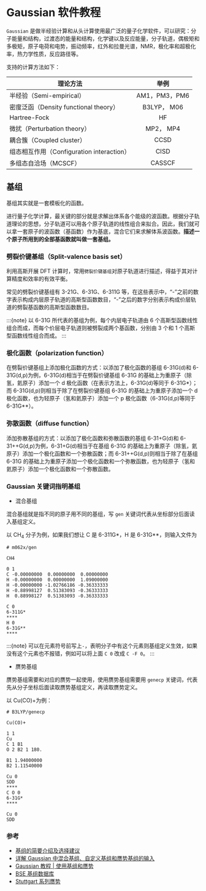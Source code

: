 # Gaussian 软件教程

`Gaussian` 是做半经验计算和从头计算使用最广泛的量子化学软件，可以研究：分子能量和结构，过渡态的能量和结构，化学键以及反应能量，分子轨道，偶极矩和多极矩，原子电荷和电势，振动频率，红外和拉曼光谱，NMR，极化率和超极化率，热力学性质，反应路径等。

支持的计算方法如下：

| 理论方法                                  |     举例      |
| ----------------------------------------- | :-----------: |
| 半经验（Semi-empirical）                  | AM1，PM3，PM6 |
| 密度泛函（Density functional theory）     |  B3LYP， M06  |
| Hartree-Fock                              |      HF       |
| 微扰（Perturbation theory）               |   MP2， MP4   |
| 耦合簇（Coupled cluster）                 |     CCSD      |
| 组态相互作用（Configuration interaction） |     CISD      |
| 多组态自洽场（MCSCF）                     |    CASSCF     |

## 基组

基组其实就是一套模板化的函数。

进行量子化学计算，最关键的部分就是求解出体系各个能级的波函数。根据分子轨道理论的思想，分子轨道可以用各个原子轨道的线性组合来拟合。因此，我们就可以拿一套原子的波函数（基函数）作为基底，混合它们来求解体系波函数。**描述一个原子所用到的全部基函数就叫做一套基组。**

### 劈裂价键基组（Split-valence basis set）

利用高斯开展 DFT 计算时，常用`劈裂价键基组`对原子轨道进行描述，得益于其对计算精度和效率的有效平衡。

常见的劈裂价键基组有 3-21G、6-31G、6-311G 等，在这些表示中，“-”之前的数字表示构成内层原子轨道的高斯型函数数目，“-”之后的数字分别表示构成价层轨道的劈裂基函数的高斯型函数数目。

:::{note}
以 6-31G 所代表的基组为例，每个内层电子轨道由 6 个高斯型函数线性组合而成，而每个价层电子轨道则被劈裂成两个基函数，分别由 3 个和 1 个高斯型函数线性组合而成。
:::

### 极化函数（polarization function）

在劈裂价键基组上添加极化函数的方式：以添加了极化函数的基组 6-31G(d)和 6-31G(d,p)为例，6-31G(d)相当于在劈裂价键基组 6-31G 的基础上为重原子（除氢，氦原子）添加一个 d 极化函数（在表示方法上，6-31G(d)等同于 6-31G\*）；而 6-31G(d,p)则相当于除了在劈裂价键基组 6-31G 的基础上为重原子添加一个 d 极化函数，也为轻原子（氢和氦原子）添加一个 p 极化函数（6-31G(d,p)等同于 6-31G\*\*）。

### 弥散函数（diffuse function）

添加弥散基组的方式：以添加了极化函数和弥散函数的基组 6-31+G(d)和 6-31++G(d,p)为例，6-31+G(d)相当于在基组 6-31G 的基础上为重原子（除氢，氦原子）添加一个极化函数和一个弥散函数；而 6-31++G(d,p)则相当于除了在基组 6-31G 的基础上为重原子添加一个极化函数和一个弥散函数，也为轻原子（氢和氦原子）添加一个极化函数和一个弥散函数。

### Gaussian 关键词指明基组

- 混合基组

混合基组就是指不同的原子用不同的基组，写 `gen` 关键词代表从坐标部分后面读入基组定义。

以 CH$_4$ 分子为例，如果我们想让 C 是 6-311G\*，H 是 6-31G\*\*，则输入文件为

```
# m062x/gen

CH4

0 1
C -0.00000000  0.00000000  0.00000000
H -0.00000000  0.00000000  1.09000000
H -0.00000000 -1.02766186 -0.36333333
H -0.88998127  0.51383093 -0.36333333
H  0.88998127  0.51383093 -0.36333333

C 0
6-311G*
****
H 0
6-31G**
****
```

:::{note}
可以在元素符号前写上`-`，表明分子中有这个元素则基组定义生效，如果没有这个元素也不报错，例如可以将上面 `C 0` 改成 `C -F 0`。
:::

- 赝势基组

赝势基组需要和对应的赝势一起使用，使用赝势基组需要用 `genecp` 关键词，代表先从分子坐标后面读取赝势基组定义，再读取赝势定义。

以 Cu(CO)+为例：

```
# B3LYP/genecp

Cu(CO)+

1 1
Cu
C 1 B1
O 2 B2 1 180.

B1 1.94000000
B2 1.11540000

Cu 0
SDD
****
C O 0
6-31G*
****

Cu 0
SDD
```

### 参考

- [基组的简要介绍及选择建议](https://zhuanlan.zhihu.com/p/363177076)
- [详解 Gaussian 中混合基组、自定义基组和赝势基组的输入](http://sobereva.com/60)
- [Gaussian 教程 | 使用基组和赝势](http://blog.molcalx.com.cn/2017/11/30/gaussian-tutorial-basis-set.html)
- [BSE 基组数据库](https://www.basissetexchange.org/)
- [Stuttgart 系列赝势](http://www.tc.uni-koeln.de/PP/clickpse.en.html)
